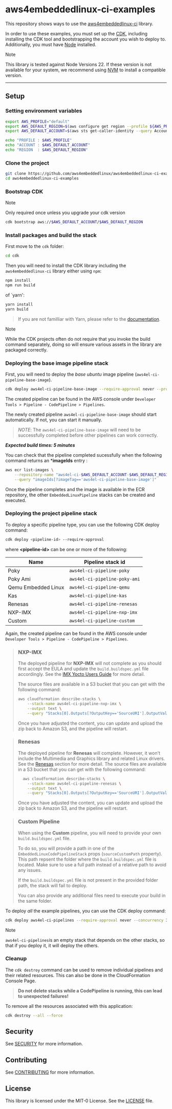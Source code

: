 # aws4embeddedlinux-ci-examples

This repository shows ways to use the [aws4embeddedlinux-ci](https://github.com/aws4embeddedlinux/aws4embeddedlinux-ci.git) library.

In order to use these examples, you must set up the [CDK](https://docs.aws.amazon.com/cdk/v2/guide/getting_started.html), including
installing the CDK tool and bootstrapping the account you wish to deploy to. Additionally, you must have [Node](https://nodejs.org/en/) installed.

> [!NOTE]
> This library is tested against Node Versions 22. If these version is not available for your system, we recommend using [NVM](https://github.com/nvm-sh/nvm) to install a compatible version.

---

## Setup

### Setting environment variables

```bash
export AWS_PROFILE="default"
export AWS_DEFAULT_REGION=$(aws configure get region --profile ${AWS_PROFILE})
export AWS_DEFAULT_ACCOUNT=$(aws sts get-caller-identity --query Account --output text --profile ${AWS_PROFILE})

echo "PROFILE : $AWS_PROFILE"
echo "ACCOUNT : $AWS_DEFAULT_ACCOUNT"
echo "REGION  : $AWS_DEFAULT_REGION"
```

### Clone the project

```bash
git clone https://github.com/aws4embeddedlinux/aws4embeddedlinux-ci-examples.git
cd aws4embeddedlinux-ci-examples
```

### Bootstrap CDK

> [!NOTE]
> Only required once unless you upgrade your cdk version

```bash
cdk bootstrap aws://$AWS_DEFAULT_ACCOUNT/$AWS_DEFAULT_REGION
```

### Install packages and build the stack

First move to the `cdk` folder:
 
```bash
cd cdk
```

Then you will need to install the CDK library including the `aws4embeddedlinux-ci` library either using `npm`:

```bash
npm install 
npm run build
```

of `yarn':

```bash
yarn install
yarn build
```

> If you are not familliar with Yarn, please refer to the [documentation](https://yarnpkg.com/getting-started).

> [!NOTE]
>
> While the CDK projects often do not require that you invoke the build command separately, doing so will ensure various assets in the library are packaged correctly.

### Deploying the base image pipeline stack

First, you will need to deploy the *base ubuntu* image pipeline (`aws4el-ci-pipeline-base-image`).

```bash
cdk deploy aws4el-ci-pipeline-base-image --require-approval never --progress bar
```

The created pipeline can be found in the AWS console under `Developer Tools > Pipeline - CodePipeline > Pipelines`. 

The newly created pipeline `aws4el-ci-pipeline-base-image` should start automatically. If not, you can start it manually.

> _NOTE_:
> The `aws4el-ci-pipeline-base-image` will need to be successfully completed before other pipelines can work correctly. 

**_Expected build times: 5 minutes_**

You can check that the pipeline completed sucessfully when the following command returns an ***imageIds** entry :

```bash
aws ecr list-images \
    --repository-name "aws4el-ci-$AWS_DEFAULT_ACCOUNT-$AWS_DEFAULT_REGION-repo" \
    --query "imageIds[?imageTag=='aws4el-ci-pipeline-base-image']"
```

Once the pipeline completes and the image is available in the ECR repository, the other `EmbeddedLinuxPipeline` stacks can be created and executed.

### Deploying the project pipeline stack

To deploy a specific pipeline type, you can use the following CDK deploy command:

```bash
cdk deploy <pipeline-id> --require-approval
```

where **\<pipeline-id\>** can be one or more of the following: 

| Name                | Pipeline stack id             |
|---------------------|-------------------------------|
| Poky                | `aws4el-ci-pipeline-poky`     |
| Poky Ami            | `aws4el-ci-pipeline-poky-ami` |
| Qemu Embedded Linux | `aws4el-ci-pipeline-qemu`     |
| Kas                 | `aws4el-ci-pipeline-kas`      |
| Renesas             | `aws4el-ci-pipeline-renesas`  |
| NXP-IMX             | `aws4el-ci-pipeline-nxp-imx`  |
| Custom              | `aws4el-ci-pipeline-custom`   |

Again, the created pipeline can be found in the AWS console under `Developer Tools > Pipeline - CodePipeline > Pipelines`. 

> ### **NXP-IMX**
> 
> The deployed pipeline for **NXP-IMX** will not complete as you should first accept the EULA and update the `build.buildspec.yml` file accordingly. See the [IMX Yocto Users Guide](https://www.nxp.com/docs/en/user-guide/IMX_YOCTO_PROJECT_USERS_GUIDE.pdf) for more detail.
>
> The source files are available in a S3 bucket that you can get with the following command:
>
> ```sh
> aws cloudformation describe-stacks \
>     --stack-name aws4el-ci-pipeline-nxp-imx \
>     --output text \
>     --query "Stacks[0].Outputs[?OutputKey=='SourceURI'].OutputValue"
> ```
>
> Once you have adjusted the content, you can update and upload the zip back to Amazon S3, and the pipeline will restart.
>

> ### **Renesas**
> 
> The deployed pipeline for **Renesas** will complete. However, it won't include the Multimedia and Graphics library and related Linux drivers. See the [Renesas](https://github.com/adadouche/aws4embeddedlinux-ci/blob/dev-adadouche/README.md#renesas) section for more detail.
> The source files are available in a S3 bucket that you can get with the following command:
>
> ```sh
>   aws cloudformation describe-stacks \
>     --stack-name aws4el-ci-pipeline-renesas \
>     --output text \
>     --query "Stacks[0].Outputs[?OutputKey=='SourceURI'].OutputValue"
> ```
>
> Once you have adjusted the content, you can update and upload the zip back to Amazon S3, and the pipeline will restart.
>

> ### **Custom Pipeline**
> 
> When using the **Custom** pipeline, you will need to provide your own `build.buildspec.yml` file. 
>
> To do so, you will provide a path in one of the `EmbeddedLinuxCodePipelineStack` props (`sourceCustomPath` property).
> This path repsent the folder where the `build.buildspec.yml` file is located.
> Make sure to use a full path instead of a relative path to avoid any issues.
>
> If the `build.buildspec.yml` file is not present in the provided folder path, the stack will fail to deploy.
>
> You can also provide any additional files need to execute your build in the same folder.
>

To deploy _all_ the example pipelines, you can use the CDK deploy command:

```bash
cdk deploy aws4el-ci-pipelines --require-approval never --concurrency 3
```

> [!NOTE] 
> 
> `aws4el-ci-pipelines`is an empty stack that depends on the other stacks, so that if you deploy it, it will deploy the others.
>

### Cleanup

The `cdk destroy` command can be used to remove individual pipelines and their related resources. This can also be done in the CloudFormation Console Page.

> **Do not delete stacks while a CodePipeline is running, this can lead to unexpected failures!**

To remove all the resources associated with this application:

```bash
cdk destroy --all --force
```

## Security

See [SECURITY](SECURITY.md) for more information.

## Contributing

See [CONTRIBUTING](CONTRIBUTING.md) for more information.

## License

This library is licensed under the MIT-0 License. See the [LICENSE](LICENSE) file.
